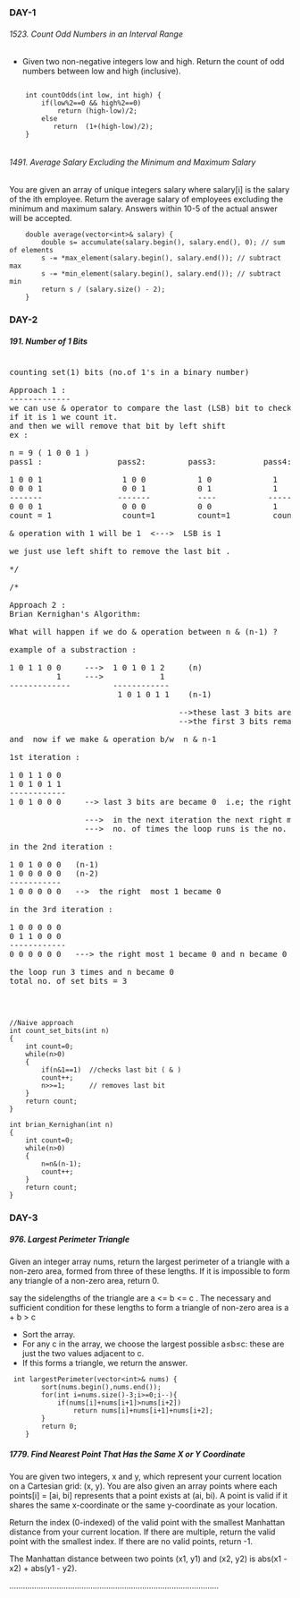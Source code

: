### DAY-1

###### 1523. Count Odd Numbers in an Interval Range
* Given two non-negative integers low and high. Return the count of odd numbers between low and high (inclusive).
    
```
    
    int countOdds(int low, int high) {
        if(low%2==0 && high%2==0)
            return (high-low)/2;
        else
           return  (1+(high-low)/2);
    }
    
```

###### 1491. Average Salary Excluding the Minimum and Maximum Salary
You are given an array of unique integers salary where salary[i] is the salary of the ith employee.
Return the average salary of employees excluding the minimum and maximum salary. Answers within 10-5 of the actual answer will be accepted.

```
    double average(vector<int>& salary) {
        double s= accumulate(salary.begin(), salary.end(), 0); // sum of elements 
        s -= *max_element(salary.begin(), salary.end()); // subtract max
        s -= *min_element(salary.begin(), salary.end()); // subtract min
        return s / (salary.size() - 2);
    }
```

 
### DAY-2

##### 191. Number of 1 Bits

<pre>

counting set(1) bits (no.of 1's in a binary number)

Approach 1 :
-------------
we can use & operator to compare the last (LSB) bit to check whether it is 1 or not 
if it is 1 we count it.
and then we will remove that bit by left shift
ex :

n = 9 ( 1 0 0 1 )
pass1 :                pass2:         pass3:          pass4:   

1 0 0 1                 1 0 0           1 0             1 
0 0 0 1                 0 0 1           0 1             1
-------                -------          ----           -----
0 0 0 1                 0 0 0           0 0             1
count = 1               count=1         count=1         count=2
                          
& operation with 1 will be 1  <--->  LSB is 1

we just use left shift to remove the last bit . 

*/

/*

Approach 2 :
Brian Kernighan's Algorithm:

What will happen if we do & operation between n & (n-1) ?

example of a substraction :

1 0 1 1 0 0     --->  1 0 1 0 1 2     (n)
          1     --->            1
-------------         ------------
                       1 0 1 0 1 1    (n-1)
                       
                                    -->these last 3 bits are toggled version of 1 0 0  which are last 3 bits of initial number (n)
                                    -->the first 3 bits remain unchanged.

and  now if we make & operation b/w  n & n-1

1st iteration :

1 0 1 1 0 0
1 0 1 0 1 1
------------
1 0 1 0 0 0     --> last 3 bits are became 0  i.e; the right most 1 from left in the given number is unset for first iteration.

                --->  in the next iteration the next right most bit will unset.
                --->  no. of times the loop runs is the no. of 1's exist in the binary string.

in the 2nd iteration :

1 0 1 0 0 0   (n-1)
1 0 0 0 0 0   (n-2)
-----------
1 0 0 0 0 0   -->  the right  most 1 became 0

in the 3rd iteration :

1 0 0 0 0 0
0 1 1 0 0 0
------------
0 0 0 0 0 0   ---> the right most 1 became 0 and n became 0 so we stop .

the loop run 3 times and n became 0 
total no. of set bits = 3


</pre>

```

//Naive approach
int count_set_bits(int n)
{
    int count=0;
    while(n>0)
    {
        if(n&1==1)  //checks last bit ( & )
        count++;
        n>>=1;      // removes last bit
    }
    return count;
}

```

```
int brian_Kernighan(int n)
{
    int count=0;
    while(n>0)
    {
        n=n&(n-1);
        count++;
    }
    return count;
}
```

### DAY-3

##### 976. Largest Perimeter Triangle
Given an integer array nums, return the largest perimeter of a triangle with a non-zero area, formed from three of these lengths. If it is impossible to form any triangle of a non-zero area, return 0.

say the sidelengths of the triangle are a <= b <= c . The necessary and sufficient condition for these lengths to form a triangle of non-zero area is 
a + b > c
* Sort the array. 
* For any c in the array, we choose the largest possible a≤b≤c:  these are just the two values adjacent to c. 
* If this forms a triangle, we return the answer.

```
 int largestPerimeter(vector<int>& nums) {
        sort(nums.begin(),nums.end());
        for(int i=nums.size()-3;i>=0;i--){
            if(nums[i]+nums[i+1]>nums[i+2])
                return nums[i]+nums[i+1]+nums[i+2];
        }
        return 0;
    }

```

##### 1779. Find Nearest Point That Has the Same X or Y Coordinate
You are given two integers, x and y, which represent your current location on a Cartesian grid: (x, y). You are also given an array points where each points[i] = [ai, bi] represents that a point exists at (ai, bi). A point is valid if it shares the same x-coordinate or the same y-coordinate as your location.

Return the index (0-indexed) of the valid point with the smallest Manhattan distance from your current location. If there are multiple, return the valid point with the smallest index. If there are no valid points, return -1.

The Manhattan distance between two points (x1, y1) and (x2, y2) is abs(x1 - x2) + abs(y1 - y2).

.............................................................................................





